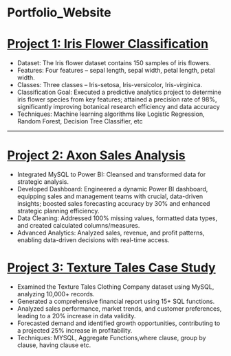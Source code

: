 # Portfolio_Website
# [Project 1: Iris Flower Classification](https://github.com/kunal057/Codsoft_Intern/tree/main/IRIS%20FLOWER%20CLASSIFICATION)
*	Dataset: The Iris flower dataset contains 150 samples of iris flowers.
*	Features: Four features – sepal length, sepal width, petal length, petal width.
*	Classes: Three classes – Iris-setosa, Iris-versicolor, Iris-virginica.
*	Classification Goal: Executed a predictive analytics project to determine iris flower species from key features; attained a precision rate of 98%, significantly improving botanical research efficiency and data accuracy
*	Techniques: Machine learning algorithms like Logistic Regression, Random Forest, Decision Tree Classifier, etc
***
# [Project 2: Axon Sales Analysis](https://github.com/kunal057/AXONSALES-)
*	Integrated MySQL to Power BI: Cleansed and transformed data for strategic analysis.
*	Developed Dashboard: Engineered a dynamic Power BI dashboard, equipping sales and management teams with crucial, data-driven insights; boosted sales forecasting accuracy by 30% and enhanced strategic planning efficiency.
*	Data Cleaning: Addressed 100% missing values, formatted data types, and created calculated columns/measures.
*	Advanced Analytics: Analyzed sales, revenue, and profit patterns, enabling data-driven decisions with real-time access.

# [Project 3: Texture Tales Case Study]()
* Examined the Texture Tales Clothing Company dataset using MySQL, analyzing 10,000+ records.
* Generated a comprehensive financial report using 15+ SQL functions.
* Analyzed sales performance, market trends, and customer preferences, leading to a 20% increase in data validity.
* Forecasted demand and identified growth opportunities, contributing to a projected 25% increase in profitability.
* Techniques: MYSQL, Aggregate Functions,where clause, group by clause, having clause etc.


